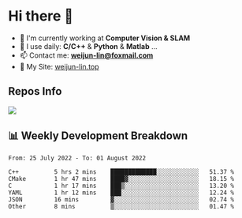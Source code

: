 # Hi there 👋

<!--
**Weijun-Lin/Weijun-Lin** is a ✨ _special_ ✨ repository because its `README.md` (this file) appears on your GitHub profile.

Here are some ideas to get you started:

- 🔭 I’m currently working on ...
- 🌱 I’m currently learning ...
- 👯 I’m looking to collaborate on ...
- 🤔 I’m looking for help with ...
- 💬 Ask me about ...
- 📫 How to reach me: ...
- 😄 Pronouns: ...
- ⚡ Fun fact: ...
-->

- 🏢 I'm currently working at **Computer Vision & SLAM**
- 🚀 I use daily: **C/C++** & **Python** & **Matlab** ...
- 📫 Contact me: **weijun-lin@foxmail.com**
- 🔗 My Site: [weijun-lin.top](https://weijun-lin.top/p)

  

## Repos Info
![](https://github-readme-stats.vercel.app/api?username=Weijun-Lin&theme=cobalt)

## 📊 Weekly Development Breakdown

<!--START_SECTION:waka-->

```text
From: 25 July 2022 - To: 01 August 2022

C++          5 hrs 2 mins    █████████████░░░░░░░░░░░░   51.37 %
CMake        1 hr 47 mins    ████▓░░░░░░░░░░░░░░░░░░░░   18.15 %
C            1 hr 17 mins    ███▒░░░░░░░░░░░░░░░░░░░░░   13.20 %
YAML         1 hr 12 mins    ███░░░░░░░░░░░░░░░░░░░░░░   12.24 %
JSON         16 mins         ▓░░░░░░░░░░░░░░░░░░░░░░░░   02.74 %
Other        8 mins          ▒░░░░░░░░░░░░░░░░░░░░░░░░   01.47 %
```

<!--END_SECTION:waka-->

